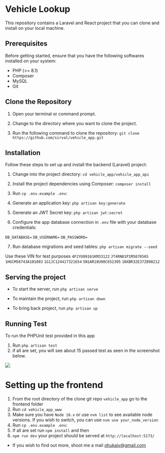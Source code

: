 # Vehicle Lookup

This repository contains a Laravel and React project that you can clone and install on your local machine.

## Prerequisites

Before getting started, ensure that you have the following softwares installed on your system:

- PHP (>= 8.1)
- Composer
- MySQL
- Git

## Clone the Repository

1. Open your terminal or command prompt.

2. Change to the directory where you want to clone the project.

3. Run the following command to clone the repository: `git clone https://github.com/sirval/vehicle_app.git`

## Installation

Follow these steps to set up and install the backend (Laravel) project:

1. Change into the project directory: `cd vehicle_app/vehicle_app_api`

2. Install the project dependencies using Composer: `composer install`

3. Run `cp .env.example .env`:

4. Generate an application key: `php artisan key:generate`

5. Generate an JWT Secret key: `php artisan jwt:secret`

6. Configure the app database connection in `.env` file with your database credentials:

`DB_DATABASE=`
`DB_USERNAME=`
`DB_PASSWORD=`

7. Run database migrations and seed tables: `php artisan migrate --seed`

Use these VIN for test purposes
`4F2YU09161KM33122`
`JT4RN81P1M5078565`
`1HGCM56743A101083`
`1G1JC124417321654`
`5N1AR18U98C652305`
`1NXBR32E37Z890212`

## Serving the project

- To start the server, run `php artisan serve`

- To maintain the project, run `php artisan down`

- To bring back project, run `php artisan up`

## Running Test

To run the PHPUnit test provided in this app

1. Run `php artisan test`
2. if all are set, you will see about 15 passed test as seen in the screenshot below.

<img src="https://res.cloudinary.com/dnvvxvffi/image/upload/v1701374252/samples/ynyg8mbtpew2louhieat.png" />



# Setting up the frontend

1. From the root directory of the clone git repo `vehicle_app` go to the frontend folder
2. Run `cd vehicle_app_www`
3. Make sure you have `Node 18.x` or use `nvm list` to see available node versions.
    If you wish to switch, you can use `nvm use your_node_version`
4. Run `cp .env.example .env`:
6. If all are set run `npm install` and then
7. `npm run dev` your project should be served at `http://localhost:5173/`


- If you wish to find out more, shoot me a mail ohukaiv@gmail.com



